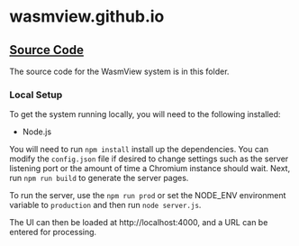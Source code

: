 # wasmview.github.io

## [Source Code](https://github.com/wasmview/wasmview.github.io/tree/master/)
The source code for the WasmView system is in this folder.

### Local Setup

To get the system running locally, you will need to the following installed:
* Node.js

You will need to run `npm install` install up the dependencies. You can modify the `config.json` file if desired to change settings such as the server listening port or the amount of time a Chromium instance should wait. Next, run `npm run build` to generate the server pages.

To run the server, use the `npm run prod` or set the NODE_ENV environment variable to `production` and then run `node server.js`.

The UI can then be loaded at http://localhost:4000, and a URL can be entered for processing.
